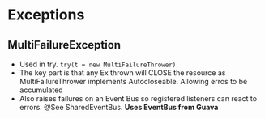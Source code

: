 # Exceptions

## MultiFailureException
- Used in try. ```try(t = new MultiFailureThrower) ```
- The key part is that any Ex thrown will CLOSE the resource as MultiFailureThrower implements Autocloseable. Allowing erros to be accumulated
- Also raises failures on an Event Bus so registered listeners can react to errors. @See SharedEventBus. **Uses EventBus from Guava**
